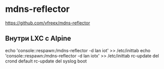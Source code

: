 # mdns-reflector
https://github.com/vfreex/mdns-reflector

## Внутри LXC с Alpine
echo 'console::respawn:/mdns-reflector -d lan iot' >> /etc/inittab
echo 'console::respawn:/mdns-reflector -d lan iotx' >> /etc/inittab
rc-update del crond default
rc-update del syslog boot
